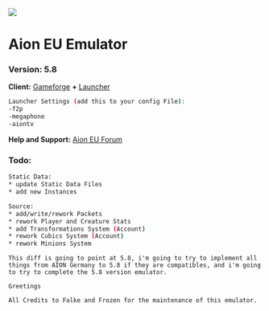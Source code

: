 ![](http://falke34.bplaced.net/Splash01.png)

# Aion EU Emulator
### Version: 5.8

**Client:** [Gameforge](https://de.aion.gameforge.com/website/download/) **+** [Launcher](https://github.com/AionGermany/aion-germany/blob/master/AL-Tools/AionLauncherEU_5.x.rar)

```sh
Launcher Settings (add this to your config File):
-f2p
-megaphone
-aiontv
```

**Help and Support:** [Aion EU Forum](http://falke34.bplaced.net)

### Todo:
```sh
Static Data:
* update Static Data Files
* add new Instances
```

```sh
Source:
* add/write/rework Packets
* rework Player and Creature Stats
* add Transformations System (Account)
* rework Cubics System (Account)
* rework Minions System
```
```
This diff is going to point at 5.8, i'm going to try to implement all things from AION Germany to 5.8 if they are compatibles, and i'm going to try to complete the 5.8 version emulator.

Greetings 

All Credits to Falke and Frozen for the maintenance of this emulator.
```
